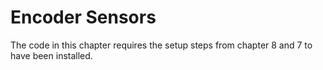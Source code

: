 # Encoder Sensors

The code in this chapter requires the setup steps from chapter 8 and 7 to have been installed.
